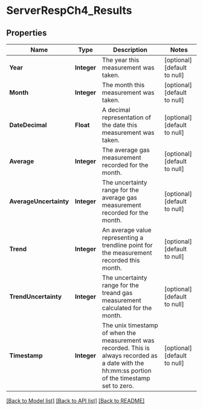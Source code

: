 # ServerRespCh4_Results
## Properties

Name | Type | Description | Notes
------------ | ------------- | ------------- | -------------
**Year** | **Integer** | The year this measurement was taken. | [optional] [default to null]
**Month** | **Integer** | The month this measurement was taken. | [optional] [default to null]
**DateDecimal** | **Float** | A decimal representation of the date this measurement was taken. | [optional] [default to null]
**Average** | **Integer** | The average gas measurement recorded for the month. | [optional] [default to null]
**AverageUncertainty** | **Integer** | The uncertainty range for the average gas measurement recorded for the month. | [optional] [default to null]
**Trend** | **Integer** | An average value representing a trendline point for the measurement recorded this month. | [optional] [default to null]
**TrendUncertainty** | **Integer** | The uncertainty range for the treand gas measurement calculated for the month. | [optional] [default to null]
**Timestamp** | **Integer** | The unix timestamp of when the measurement was recorded. This is always recorded as a date with the hh:mm:ss portion of the timestamp set to zero. | [optional] [default to null]

[[Back to Model list]](../README.md#documentation-for-models) [[Back to API list]](../README.md#documentation-for-api-endpoints) [[Back to README]](../README.md)

